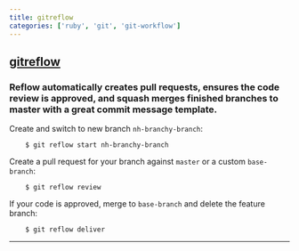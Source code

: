 ```yaml
---
title: gitreflow
categories: ['ruby', 'git', 'git-workflow']
---
```

## [gitreflow](https://github.com/reenhanced/gitreflow)

### Reflow automatically creates pull requests, ensures the code review is approved, and squash merges finished branches to master with a great commit message template.

Create and switch to new branch `nh-branchy-branch`:
```
    $ git reflow start nh-branchy-branch
```
Create a pull request for your branch against `master` or a custom `base-branch`:
```
    $ git reflow review
```
If your code is approved, merge to `base-branch` and delete the feature branch:
```
    $ git reflow deliver
```

----
